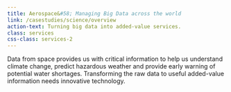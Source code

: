 ```yaml
---
title: Aerospace&#58; Managing Big Data across the world
link: /casestudies/science/overview
action-text: Turning big data into added-value services.
class: services
css-class: services-2
---
```


Data from space provides us with critical information to help us understand climate change, predict hazardous weather and provide early warning of potential water shortages. Transforming the raw data to useful added-value information needs innovative technology.
